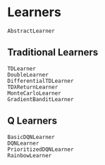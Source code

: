 # Learners

```@docs
AbstractLearner
```

## Traditional Learners

```@docs
TDLearner
DoubleLearner
DifferentialTDLearner
TDλReturnLearner
MonteCarloLearner
GradientBanditLearner
```

## Q Learners

```@docs
BasicDQNLearner
DQNLearner
PrioritizedDQNLearner
RainbowLearner
```